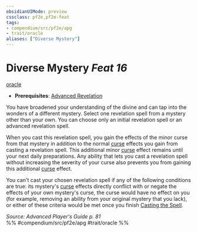 ```yaml
---
obsidianUIMode: preview
cssclass: pf2e,pf2e-feat
tags:
- compendium/src/pf2e/apg
- trait/oracle
aliases: ["Diverse Mystery"]
---
```

# Diverse Mystery  *Feat 16*  
[oracle](/rules/traits/oracle-apg.md)  

- **Prerequisites**: [Advanced Revelation](/compendium/feats/advanced-revelation-apg.md)

You have broadened your understanding of the divine and can tap into the wonders of a different mystery. Select one revelation spell from a mystery other than your own. You can choose only an initial revelation spell or an advanced revelation spell.

When you cast this revelation spell, you gain the effects of the minor curse from that mystery in addition to the normal [curse](/rules/traits/curse.md) effects you gain from casting a revelation spell. This additional minor [curse](/rules/traits/curse.md) effect remains until your next daily preparations. Any ability that lets you cast a revelation spell without increasing the severity of your curse also prevents you from gaining this additional [curse](/rules/traits/curse.md) effect.

You can't cast your chosen revelation spell if any of the following conditions are true: its mystery's [curse](/rules/traits/curse.md) effects directly conflict with or negate the effects of your own mystery's curse, the curse would have no effect on you (for example, removing an ability from your original mystery that you lack), or either of these criteria would be met once you finish [Casting the Spell](/rules/actions/cast-a-spell.md).

*Source: Advanced Player's Guide p. 81*  
%% #compendium/src/pf2e/apg #trait/oracle %%
